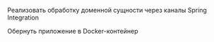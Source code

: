 Реализовать обработку доменной сущности через каналы Spring Integration

Обернуть приложение в Docker-контейнер